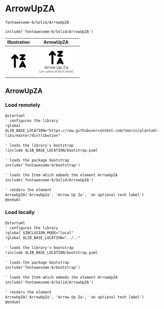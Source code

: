 # ArrowUpZA


```text
fontawesome-6/Solid/ArrowUpZA
```

```text
include('fontawesome-6/Solid/ArrowUpZA')
```



| Illustration | ArrowUpZA |
| :---: | :---: |
| ![illustration for Illustration](../../fontawesome-6/Solid/ArrowUpZA.png) | ![illustration for ArrowUpZA](../../fontawesome-6/Solid/ArrowUpZA.Local.png) |




## ArrowUpZA

### Load remotely
```plantuml
@startuml
' configures the library
!global $LIB_BASE_LOCATION="https://raw.githubusercontent.com/tmorin/plantuml-libs/master/distribution"

' loads the library's bootstrap
!include $LIB_BASE_LOCATION/bootstrap.puml

' loads the package bootstrap
include('fontawesome-6/bootstrap')

' loads the Item which embeds the element ArrowUpZA
include('fontawesome-6/Solid/ArrowUpZA')

' renders the element
ArrowUpZA('ArrowUpZa', 'Arrow Up Za', 'an optional tech label')
@enduml
```

### Load locally
```plantuml
@startuml
' configures the library
!global $INCLUSION_MODE="local"
!global $LIB_BASE_LOCATION="../.."

' loads the library's bootstrap
!include $LIB_BASE_LOCATION/bootstrap.puml

' loads the package bootstrap
include('fontawesome-6/bootstrap')

' loads the Item which embeds the element ArrowUpZA
include('fontawesome-6/Solid/ArrowUpZA')

' renders the element
ArrowUpZA('ArrowUpZa', 'Arrow Up Za', 'an optional tech label')
@enduml
```

